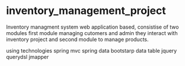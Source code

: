 # inventory_management_project

Inventory managment system web application based, consistise of two modules first module managing cutomers and admin they interact with inventory project and second module to manage products.

using technologies 
spring mvc
spring data
bootstarp
data table jquery
querydsl
jmapper
